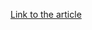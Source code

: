 [Link to the article](https://www.cisa.gov/news-events/alerts/2025/01/30/cisa-releases-eight-industrial-control-systems-advisories)
